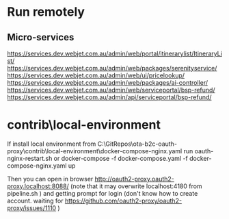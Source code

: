 # Run remotely

## Micro-services

https://services.dev.webjet.com.au/admin/web/portal/itinerarylist/ItineraryList/
https://services.dev.webjet.com.au/admin/web/packages/serenityservice/
https://services.dev.webjet.com.au/admin/web/ui/pricelookup/
https://services.dev.webjet.com.au/admin/web/packages/ai-controller/
https://services.dev.webjet.com.au/admin/web/serviceportal/bsp-refund/
https://services.dev.webjet.com.au/admin/api/serviceportal/bsp-refund/


# contrib\local-environment

If install local environment from C:\GitRepos\ota-b2c-oauth-proxy\contrib\local-environment\docker-compose-nginx.yaml
run
oauth-nginx-restart.sh
or
docker-compose -f docker-compose.yaml -f docker-compose-nginx.yaml up

Then you can open in browser
http://oauth2-proxy.oauth2-proxy.localhost:8088/
(note that it may overwrite localhost:4180 from pipeline.sh )
and getting prompt for login (don't know how to create account. waiting for https://github.com/oauth2-proxy/oauth2-proxy/issues/1110 )


